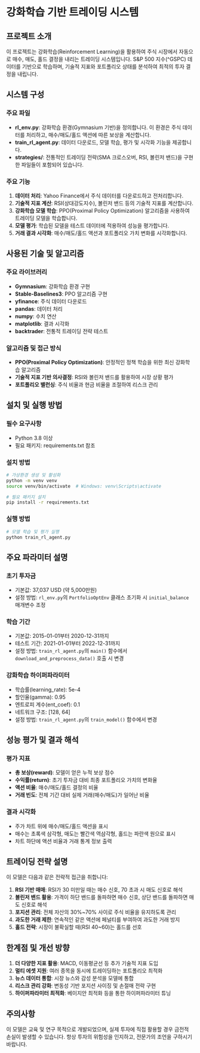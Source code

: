 # 강화학습 기반 트레이딩 시스템

## 프로젝트 소개

이 프로젝트는 강화학습(Reinforcement Learning)을 활용하여 주식 시장에서 자동으로 매수, 매도, 홀드 결정을 내리는 트레이딩 시스템입니다. S&P 500 지수(^GSPC) 데이터를 기반으로 학습하며, 기술적 지표와 포트폴리오 상태를 분석하여 최적의 투자 결정을 내립니다.

## 시스템 구성

### 주요 파일
- **rl_env.py**: 강화학습 환경(Gymnasium 기반)을 정의합니다. 이 환경은 주식 데이터를 처리하고, 매수/매도/홀드 액션에 따른 보상을 계산합니다.
- **train_rl_agent.py**: 데이터 다운로드, 모델 학습, 평가 및 시각화 기능을 제공합니다.
- **strategies/**: 전통적인 트레이딩 전략(SMA 크로스오버, RSI, 볼린저 밴드)을 구현한 파일들이 포함되어 있습니다.

### 주요 기능
1. **데이터 처리**: Yahoo Finance에서 주식 데이터를 다운로드하고 전처리합니다.
2. **기술적 지표 계산**: RSI(상대강도지수), 볼린저 밴드 등의 기술적 지표를 계산합니다.
3. **강화학습 모델 학습**: PPO(Proximal Policy Optimization) 알고리즘을 사용하여 트레이딩 모델을 학습합니다.
4. **모델 평가**: 학습된 모델을 테스트 데이터에 적용하여 성능을 평가합니다.
5. **거래 결과 시각화**: 매수/매도/홀드 액션과 포트폴리오 가치 변화를 시각화합니다.

## 사용된 기술 및 알고리즘

### 주요 라이브러리
- **Gymnasium**: 강화학습 환경 구현
- **Stable-Baselines3**: PPO 알고리즘 구현
- **yfinance**: 주식 데이터 다운로드
- **pandas**: 데이터 처리
- **numpy**: 수치 연산
- **matplotlib**: 결과 시각화
- **backtrader**: 전통적 트레이딩 전략 테스트

### 알고리즘 및 접근 방식
- **PPO(Proximal Policy Optimization)**: 안정적인 정책 학습을 위한 최신 강화학습 알고리즘
- **기술적 지표 기반 의사결정**: RSI와 볼린저 밴드를 활용하여 시장 상황 평가
- **포트폴리오 밸런싱**: 주식 비율과 현금 비율을 조절하여 리스크 관리

## 설치 및 실행 방법

### 필수 요구사항
- Python 3.8 이상
- 필요 패키지: requirements.txt 참조

### 설치 방법
```bash
# 가상환경 생성 및 활성화
python -m venv venv
source venv/bin/activate  # Windows: venv\Scripts\activate

# 필요 패키지 설치
pip install -r requirements.txt
```

### 실행 방법
```bash
# 모델 학습 및 평가 실행
python train_rl_agent.py
```

## 주요 파라미터 설명

### 초기 투자금
- 기본값: 37,037 USD (약 5,000만원)
- 설정 방법: `rl_env.py`의 `PortfolioOptEnv` 클래스 초기화 시 `initial_balance` 매개변수 조정

### 학습 기간
- 기본값: 2015-01-01부터 2020-12-31까지
- 테스트 기간: 2021-01-01부터 2022-12-31까지
- 설정 방법: `train_rl_agent.py`의 `main()` 함수에서 `download_and_preprocess_data()` 호출 시 변경

### 강화학습 하이퍼파라미터
- 학습률(learning_rate): 5e-4
- 할인율(gamma): 0.95
- 엔트로피 계수(ent_coef): 0.1
- 네트워크 구조: [128, 64]
- 설정 방법: `train_rl_agent.py`의 `train_model()` 함수에서 변경

## 성능 평가 및 결과 해석

### 평가 지표
- **총 보상(reward)**: 모델이 얻은 누적 보상 점수
- **수익률(return)**: 초기 투자금 대비 최종 포트폴리오 가치의 변화율
- **액션 비율**: 매수/매도/홀드 결정의 비율
- **거래 빈도**: 전체 기간 대비 실제 거래(매수/매도)가 일어난 비율

### 결과 시각화
- 주가 차트 위에 매수/매도/홀드 액션을 표시
- 매수는 초록색 삼각형, 매도는 빨간색 역삼각형, 홀드는 파란색 원으로 표시
- 차트 하단에 액션 비율과 거래 통계 정보 출력

## 트레이딩 전략 설명

이 모델은 다음과 같은 전략적 접근을 취합니다:

1. **RSI 기반 매매**: RSI가 30 미만일 때는 매수 신호, 70 초과 시 매도 신호로 해석
2. **볼린저 밴드 활용**: 가격이 하단 밴드를 돌파하면 매수 신호, 상단 밴드를 돌파하면 매도 신호로 해석
3. **포지션 관리**: 전체 자산의 30%~70% 사이로 주식 비율을 유지하도록 관리
4. **과도한 거래 제한**: 연속적인 같은 액션에 페널티를 부여하여 과도한 거래 방지
5. **홀드 전략**: 시장이 불확실할 때(RSI 40~60)는 홀드를 선호

## 한계점 및 개선 방향

1. **더 다양한 지표 활용**: MACD, 이동평균선 등 추가 기술적 지표 도입
2. **멀티 에셋 지원**: 여러 종목을 동시에 트레이딩하는 포트폴리오 최적화
3. **뉴스 데이터 통합**: 시장 뉴스와 감성 분석을 모델에 통합
4. **리스크 관리 강화**: 변동성 기반 포지션 사이징 및 손절매 전략 구현
5. **하이퍼파라미터 최적화**: 베이지안 최적화 등을 통한 하이퍼파라미터 튜닝

## 주의사항

이 모델은 교육 및 연구 목적으로 개발되었으며, 실제 투자에 직접 활용할 경우 금전적 손실이 발생할 수 있습니다. 항상 투자의 위험성을 인지하고, 전문가의 조언을 구하시기 바랍니다. 